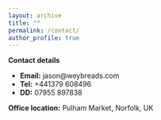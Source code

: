 ```yaml
---
layout: archive
title: ""
permalink: /contact/
author_profile: true
---
```


<strong>Contact details</strong>

<ul>
<li><strong>Email:</strong> jason@weybreads.com</li>
<li><strong>Tel:</strong> +441379 608496</li>
<li><strong>DD:</strong> 07955 897838</li>
</ul>


<strong>Office location:</strong> Pulham Market, Norfolk, UK